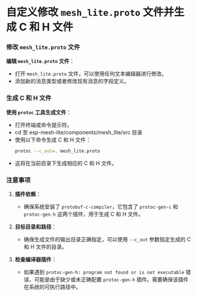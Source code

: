 # 自定义修改 `mesh_lite.proto` 文件并生成 C 和 H 文件

### 修改 `mesh_lite.proto` 文件

**编辑 `mesh_lite.proto` 文件**：
   - 打开 `mesh_lite.proto` 文件，可以使用任何文本编辑器进行修改。
   - 添加新的消息类型或者修改现有消息的字段定义。

### 生成 C 和 H 文件

**使用 `protoc` 工具生成文件**：
   - 打开终端或命令提示符。
   - cd 至 esp-mesh-lite/components/mesh_lite/src 目录
   - 使用以下命令生成 C 和 H 文件：
     ```bash
     protoc --c_out=. mesh_lite.proto
     ```
   - 这将在当前目录下生成相应的 C 和 H 文件。

### 注意事项

1. **插件依赖**：
   - 确保系统安装了 `protobuf-c-compiler`，它包含了 `protoc-gen-c` 和 `protoc-gen-h` 这两个插件，用于生成 C 和 H 文件。

2. **目标目录和路径**：
   - 确保生成文件的输出目录正确指定，可以使用 `--c_out` 参数指定生成的 C 和 H 文件的目录。

3. **检查编译器插件**：
   - 如果遇到 `protoc-gen-h: program not found or is not executable` 错误，可能是由于缺少或未正确配置 `protoc-gen-h` 插件。需要确保该插件在系统的可执行路径中。
